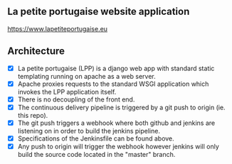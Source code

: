 ## La petite portugaise website application 

https://www.lapetiteportugaise.eu

## Architecture

* [x] La petite portugaise (LPP) is a django web app with standard static templating running on apache as a web server.
* [x] Apache proxies requests to the standard WSGI application which invokes the LPP application itself. 
* [x] There is no decoupling of the front end. 
* [x] The continuous delivery pipeline is triggered by a git push to origin (ie. this repo).
* [x] The git push triggers a webhook where both github and jenkins are listening on in order to build the jenkins pipeline.
* [x] Specifications of the Jenkinsfile can be found above.
* [x] Any push to origin will trigger the webhook however jenkins will only build the source code located in the "master" branch.

